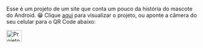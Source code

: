 Esse é um projeto de um site que conta um pouco da história do mascote do Android. 😁 Clique <a href="https://gustavozad.github.io/projeto-android/" target="_blank">aqui</a> para visualizar o projeto, ou aponte a câmera do seu celular para o QR Code abaixo:

<img align="center" alt="Projeto Android" height="30" width="40" src="![frame](https://github.com/GustavoZad/projeto-android/assets/109832524/4e3e4edf-01bd-48de-b30f-7ec58e5036a0)">
